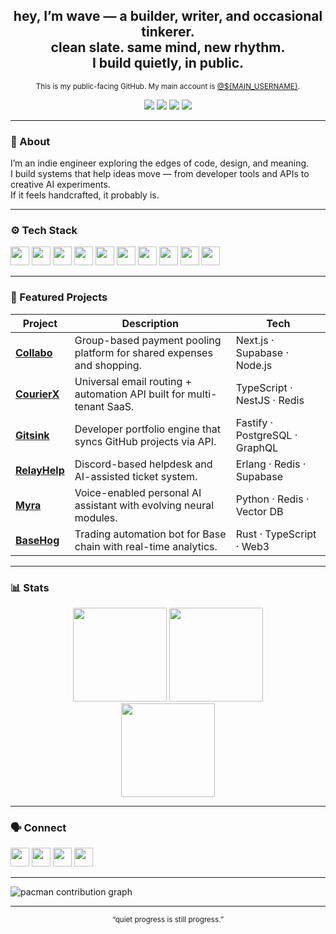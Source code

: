 <h2 align="center">hey, I’m wave — a builder, writer, and occasional tinkerer.<br>
clean slate. same mind, new rhythm.<br>
I build quietly, in public.</h2>

<p align="center">
  <sub>This is my public-facing GitHub. My main account is <a href="https://github.com/${MAIN_USERNAME}">@${MAIN_USERNAME}</a>.</sub>
</p>

<p align="center">
  <a href="https://x.com/${X_HANDLE}" target="_blank"><img src="https://img.shields.io/badge/X_(Twitter)-000000?style=for-the-badge&logo=x&logoColor=white" /></a>
  <a href="mailto:${PUBLIC_EMAIL}" target="_blank"><img src="https://img.shields.io/badge/Gmail-D14836?style=for-the-badge&logo=gmail&logoColor=white" /></a>
  <a href="https://discord.com/users/${DISCORD_ID}" target="_blank"><img src="https://img.shields.io/badge/Discord-7289DA?style=for-the-badge&logo=discord&logoColor=white" /></a>
  <a href="https://github.com/${MAIN_USERNAME}" target="_blank"><img src="https://img.shields.io/badge/Main_GitHub-181717?style=for-the-badge&logo=github&logoColor=white" /></a>
</p>

---

### 🧩 About
I’m an indie engineer exploring the edges of code, design, and meaning.  
I build systems that help ideas move — from developer tools and APIs to creative AI experiments.  
If it feels handcrafted, it probably is.  

---


### ⚙️ Tech Stack
<div align="left">
  <img src="https://cdn.jsdelivr.net/gh/devicons/devicon/icons/javascript/javascript-original.svg" height="30" />
  <img src="https://cdn.jsdelivr.net/gh/devicons/devicon/icons/typescript/typescript-original.svg" height="30" />
  <img src="https://cdn.jsdelivr.net/gh/devicons/devicon/icons/python/python-original.svg" height="30" />
  <img src="https://cdn.jsdelivr.net/gh/devicons/devicon/icons/rust/rust-original.svg" height="30" />
  <img src="https://cdn.jsdelivr.net/gh/devicons/devicon/icons/nodejs/nodejs-original.svg" height="30" />
  <img src="https://cdn.jsdelivr.net/gh/devicons/devicon/icons/nextjs/nextjs-original.svg" height="30" />
  <img src="https://cdn.jsdelivr.net/gh/devicons/devicon/icons/postgresql/postgresql-original.svg" height="30" />
  <img src="https://cdn.jsdelivr.net/gh/devicons/devicon/icons/docker/docker-original.svg" height="30" />
  <img src="https://cdn.jsdelivr.net/gh/devicons/devicon/icons/graphql/graphql-plain.svg" height="30" />
  <img src="https://cdn.jsdelivr.net/gh/devicons/devicon/icons/discordjs/discordjs-original.svg" height="30" />
</div>


---

### 🚀 Featured Projects

<div align="center">

| Project | Description | Tech |
|----------|--------------|------|
| [**Collabo**](https://github.com/${COLLABO_ORG_USERNAME}/collabo) | Group-based payment pooling platform for shared expenses and shopping. | Next.js · Supabase · Node.js |
| [**CourierX**](https://github.com/${COURIER_X_ORG_USERNAME}/courierx-api) | Universal email routing + automation API built for multi-tenant SaaS. | TypeScript · NestJS · Redis |
| [**Gitsink**](https://github.com/${MAIN_USERNAME}/gitsink) | Developer portfolio engine that syncs GitHub projects via API. | Fastify · PostgreSQL · GraphQL |
| [**RelayHelp**](https://github.com/${MAIN_USERNAME}/relayhelp) | Discord-based helpdesk and AI-assisted ticket system. | Erlang · Redis · Supabase |
| [**Myra**](https://github.com/${MAIN_USERNAME}/myra) | Voice-enabled personal AI assistant with evolving neural modules. | Python · Redis · Vector DB |
| [**BaseHog**](https://github.com/${MAIN_USERNAME}/basehog) | Trading automation bot for Base chain with real-time analytics. | Rust · TypeScript · Web3 |

</div>

---

### 📊 Stats

<div align="center">
  <img src="https://github-readme-stats.vercel.app/api?username=${MAIN_USERNAME}&show_icons=true&theme=transparent&custom_title=Main%20Account" height="150" />
  <img src="https://github-readme-stats.vercel.app/api?username=${ALT_USERNAME}&show_icons=true&theme=transparent&custom_title=This%20Account" height="150" />
</div>

<div align="center">
  <img src="https://github-readme-streak-stats.herokuapp.com/?user=${ALT_USERNAME}&theme=transparent" height="150" />
</div>

---

### 🗣️ Connect
<p align="left">
  <a href="mailto:${PUBLIC_EMAIL}" target="_blank"><img src="https://img.shields.io/static/v1?message=Email&logo=gmail&label=&color=D14836&logoColor=white&style=for-the-badge" height="30" /></a>
  <a href="https://x.com/${X_HANDLE}" target="_blank"><img src="https://img.shields.io/static/v1?message=X_(Twitter)&logo=x&label=&color=000000&logoColor=white&style=for-the-badge" height="30" /></a>
  <a href="https://discord.com/users/${DISCORD_ID}" target="_blank"><img src="https://img.shields.io/static/v1?message=Discord&logo=discord&label=&color=7289DA&logoColor=white&style=for-the-badge" height="30" /></a>
  <a href="https://github.com/${MAIN_USERNAME}" target="_blank"><img src="https://img.shields.io/static/v1?message=Main_GitHub&logo=github&label=&color=181717&logoColor=white&style=for-the-badge" height="30" /></a>
</p>

---


<picture>
  <source media="(prefers-color-scheme: dark)" srcset="https://raw.githubusercontent.com/${ALT_USERNAME}/${ALT_USERNAME}/output/pacman-contribution-graph-dark.svg">
  <source media="(prefers-color-scheme: light)" srcset="https://raw.githubusercontent.com/${ALT_USERNAME}/${ALT_USERNAME}/output/pacman-contribution-graph.svg">
  <img alt="pacman contribution graph" src="https://raw.githubusercontent.com/${ALT_USERNAME}/${ALT_USERNAME}/output/pacman-contribution-graph.svg">
</picture>

---

<div align="center">
  <sub>“quiet progress is still progress.”</sub>
</div>